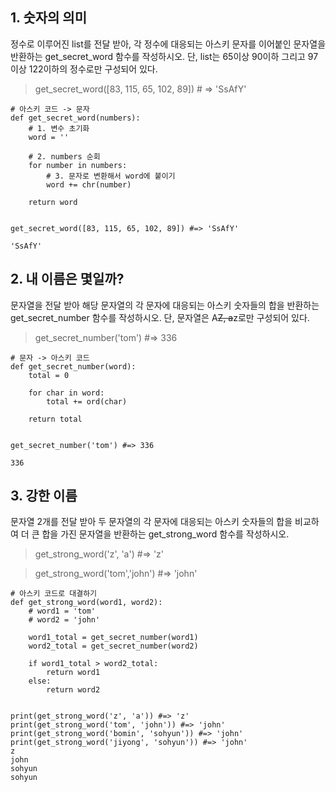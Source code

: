 ## 1. 숫자의 의미

정수로 이루어진 list를 전달 받아, 각 정수에 대응되는 아스키 문자를 이어붙인 문자열을 반환하는 get_secret_word 함수를 작성하시오. 단, list는 65이상 90이하 그리고 97이상 122이하의 정수로만 구성되어 있다.

> get_secret_word([83, 115, 65, 102, 89]) # => 'SsAfY'



```
# 아스키 코드 -> 문자
def get_secret_word(numbers):
    # 1. 변수 초기화
    word = ''
    
    # 2. numbers 순회
    for number in numbers:
        # 3. 문자로 변환해서 word에 붙이기
        word += chr(number)
    
    return word


get_secret_word([83, 115, 65, 102, 89]) #=> 'SsAfY'
```

```
'SsAfY'
```



## 2. 내 이름은 몇일까?

문자열을 전달 받아 해당 문자열의 각 문자에 대응되는 아스키 숫자들의 합을 반환하는 get_secret_number 함수를 작성하시오. 단, 문자열은 A~~Z, a~~z로만 구성되어 있다.

> get_secret_number('tom') #=> 336



```
# 문자 -> 아스키 코드
def get_secret_number(word):
    total = 0
    
    for char in word:
        total += ord(char)
    
    return total


get_secret_number('tom') #=> 336
```

```
336
```



## 3. 강한 이름

문자열 2개를 전달 받아 두 문자열의 각 문자에 대응되는 아스키 숫자들의 합을 비교하 여 더 큰 합을 가진 문자열을 반환하는 get_strong_word 함수를 작성하시오.

> get_strong_word('z', 'a') #=> 'z'

> get_strong_word('tom','john') #=> 'john'



```
# 아스키 코드로 대결하기
def get_strong_word(word1, word2):
    # word1 = 'tom'
    # word2 = 'john'
    
    word1_total = get_secret_number(word1)
    word2_total = get_secret_number(word2)
    
    if word1_total > word2_total:
        return word1
    else:
        return word2


print(get_strong_word('z', 'a')) #=> 'z'
print(get_strong_word('tom', 'john')) #=> 'john'
print(get_strong_word('bomin', 'sohyun')) #=> 'john'
print(get_strong_word('jiyong', 'sohyun')) #=> 'john'
z
john
sohyun
sohyun
```